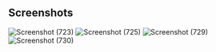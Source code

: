 ## Screenshots
![Screenshot (723)](https://github.com/Joyline-Rencita/Intrusion-Detection-System/assets/107092284/6ec3cb28-5ccb-4858-ac2e-9c161dfe49ad)
![Screenshot (725)](https://github.com/Joyline-Rencita/Intrusion-Detection-System/assets/107092284/7d7fa705-6622-484e-bead-9a7c8b0d37ca)
![Screenshot (729)](https://github.com/user-attachments/assets/1a4e5fb2-b7e0-4a4a-87a8-332f3bb6fab7)
![Screenshot (730)](https://github.com/user-attachments/assets/fb41e398-1d15-467a-90af-cbae9cc87afc)
